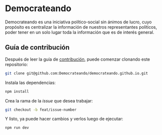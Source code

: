 # Democrateando

Democrateando es una iniciativa político-social sin ánimos de lucro, cuyo propósito es centralizar la información de nuestros representantes políticos, poder tener en un solo lugar toda la información que es de interés general.

## Guía de contribución

Después de leer la guía de [contribución](CONTRIBUTING.md), puede comenzar clonando este repositorio:

```bash
git clone git@github.com:Democrateando/democrateando.github.io.git
```

Instala las dependencias:

```bash
npm install
```

Crea la rama de la _issue_ que desea trabajar:

```bash
git checkout -b feat/issue-number
```

Y listo, ya puede hacer cambios y verlos luego de ejecutar:

```bash
npm run dev
```
